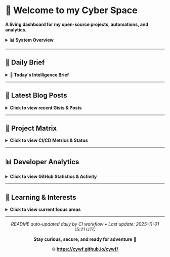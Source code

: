 # 🧠 Welcome to my Cyber Space

**A living dashboard for my open-source projects, automations, and analytics.**

<details>
<summary><b>📊 System Overview</b></summary>

| Metric | Status |
|--------|--------|
| Active Repos | 13 |
| CI/CD Workflows | 5 |
| Connected Agents | In Development |
| Last Sync | <!-- LAST_SYNC -->Auto-updated daily<!-- /LAST_SYNC --> |

</details>

---

## 📅 Daily Brief

<!-- BEGIN DAILY BRIEF -->
<details>
<summary><b>📰 Today's Intelligence Brief</b></summary>

<div align="center">

# 📅 Daily Brief

**Wednesday, October 29, 2025**

</div>

---

<details>
<summary><b>💭 Quote of the Day</b></summary>

### 💭 Quote of the Day

> "We are always complaining that our days are few, and acting as though there would be no end of them.  "
>
> — **Seneca**

</details>

<details>
<summary><b>🌤️ Weather Report</b></summary>

## 🌤️ Weather Report

**Location:** San Juan, Puerto Rico

☀️ **Current Conditions:**
- Temperature: 80°F
- Humidity: 83%
- Wind Speed: 5 mph

**Today's Forecast:**
- High: 94°F / Low: 80°F
- Precipitation: 0.004 in

---

## 🌌 Space Weather Status

**KP Index:** 1.0 (🟢 Quiet)

**Recent Alerts:**
- Space Weather Message Code: ALTK05
Serial Number: 1854
Issue Time: 2025 Sep 29 1720 UTC

ALER...
- Space Weather Message Code: ALTK05
Serial Number: 1854
Issue Time: 2025 Sep 29 1200 UTC

ALER...
- Space Weather Message Code: WARK05
Serial Number: 2103
Issue Time: 2025 Sep 29 1159 UTC

WARN...

</details>

<details>
<summary><b>📰 Global Intelligence News</b></summary>

**Intel data unavailable** ⛔

_Error: Object of type datetime is not JSON serializable_

</details>

<details>
<summary><b>🔐 Cyber Pulse Report</b></summary>

**CyberPulse data unavailable** ⛔

_Error: Object of type datetime is not JSON serializable_

</details>

<details>
<summary><b>🔥 Trending on GitHub</b></summary>

## 🔥 Trending on GitHub

![Trending Repos Chart](assets/trending.png)

| Repo | Author | Description | Language | Stars | Forks | Link |
|------|--------|-------------|----------|-------|-------|------|
| AI-Trader | HKUDS | "AI-Trader: Can AI Beat the Market?" Live Trading: https://h... | Python | ⭐ 3413 | 🔱 549 | [View](https://github.com/HKUDS/AI-Trader) |
| deepseek-ocr.rs | TimmyOVO | Rust implementation of DeepSeek-OCR with OpenAI-compatible s... | Rust | ⭐ 1353 | 🔱 98 | [View](https://github.com/TimmyOVO/deepseek-ocr.rs) |
| ai-agents-from-scratch | pguso | Demystify AI agents by building them yourself. Local LLMs, n... | JavaScript | ⭐ 1138 | 🔱 122 | [View](https://github.com/pguso/ai-agents-from-scratch) |

</details>

---

<div align="center">

_Generated at 06:04 AM _

</div>


</details>
<!-- END DAILY BRIEF -->

---

## 📝 Latest Blog Posts

<details>
<summary><b>Click to view recent Gists & Posts</b></summary>

<!-- GISTS_START -->
| Date | Title | Summary | Source |
|------|-------|---------|--------|
| 2025-09-23 | PR‑CYBR: WatchDog's Veteran Transition Program | A glimpse into our WatchDog transition program | [View Gist](https://gist.github.com/cywf/db19af3af790469e2715777c5f19250c) |
| 2025-06-19 | Cursor AI – Rules for AI – General Settings | Outlining general settings for responsible AI interactions | [View Gist](https://gist.github.com/cywf/a620a43424d47f1fb746638a11924cae) |
| 2025-06-17 | General use template for the .cursorrules file | A template for customizing Cursor AI behavior | [View Gist](https://gist.github.com/cywf/601a521551f659ab75b5a6146d4d8e72) |
| 2025-02-06 | Guide for maintaining and configuring Proxmox | Tips on keeping your Proxmox infrastructure running smoothly | [View Gist](https://gist.github.com/cywf/973f9180ae6036e5bcd06eb85aac7c2c) |
<!-- GISTS_END -->

_This section auto-updates nightly via automation._

</details>

---

## 🚀 Project Matrix

<details>
<summary><b>Click to view CI/CD Metrics & Status</b></summary>

<!-- PROJECT_MATRIX_START -->
| Project | Description | Test | Link |
|---------|-------------|------|------|
| **FortiPath** | Advanced network path analysis with ML | ![Test](https://github.com/cywf/FortiPath/actions/workflows/test.yml/badge.svg) | [View →](https://github.com/cywf/FortiPath) |
| **sentinel-project** | Autonomous threat detection system | ![Test](https://github.com/cywf/sentinel-project/actions/workflows/test.yml/badge.svg) | [View →](https://github.com/cywf/sentinel-project) |
| **AegisNet** | AI-driven secure network architecture | ![Test](https://github.com/cywf/AegisNet/actions/workflows/test.yml/badge.svg) | [View →](https://github.com/cywf/AegisNet) |
| **AirwayAtlas** | Airway network visualization with GIS | ![Test](https://github.com/cywf/AirwayAtlas/actions/workflows/test.yml/badge.svg) | [View →](https://github.com/cywf/AirwayAtlas) |
| **willow** | Multi-agent orchestration framework | ![Test](https://github.com/cywf/willow/actions/workflows/test.yml/badge.svg) | [View →](https://github.com/cywf/willow) |
| **OTG-TAK** | Tactical awareness kit for operations | ![Test](https://github.com/cywf/OTG-TAK/actions/workflows/test.yml/badge.svg) | [View →](https://github.com/cywf/OTG-TAK) |
| **InfraGuard** | Infrastructure monitoring & hardening | ![Test](https://github.com/cywf/InfraGuard/actions/workflows/test.yml/badge.svg) | [View →](https://github.com/cywf/InfraGuard) |
| **NetNinja** | Network reconnaissance & automation | ![Test](https://github.com/cywf/NetNinja/actions/workflows/test.yml/badge.svg) | [View →](https://github.com/cywf/NetNinja) |
| **ZeroTier-Toolkit** | ZeroTier network management tools | ![Test](https://github.com/cywf/ZeroTier-Toolkit/actions/workflows/test.yml/badge.svg) | [View →](https://github.com/cywf/ZeroTier-Toolkit) |
| **AlphaNest** | Secure collaboration platform | ![Test](https://github.com/cywf/AlphaNest/actions/workflows/test.yml/badge.svg) | [View →](https://github.com/cywf/AlphaNest) |
| **Boilerplates** | Project templates & scaffolding | ![Test](https://github.com/cywf/Boilerplates/actions/workflows/test.yml/badge.svg) | [View →](https://github.com/cywf/Boilerplates) |
| **CTF-Kit** | Capture The Flag tools & utilities | ![Test](https://github.com/cywf/CTF-Kit/actions/workflows/test.yml/badge.svg) | [View →](https://github.com/cywf/CTF-Kit) |
| **cywf.github.io** | Personal website & portfolio | ![Test](https://github.com/cywf/cywf.github.io/actions/workflows/test.yml/badge.svg) | [View →](https://github.com/cywf/cywf.github.io) |
<!-- PROJECT_MATRIX_END -->

_This table updates nightly via automation._

</details>

---

## 📊 Developer Analytics

<details>
<summary><b>Click to view GitHub Statistics & Activity</b></summary>

<div align="center">

### GitHub Stats

![GitHub Stats](https://github-readme-stats.vercel.app/api?username=cywf&show_icons=true&theme=github_dark&hide_border=true&count_private=true&include_all_commits=true)

### Contribution Streak

![GitHub Streak](https://github-readme-streak-stats.herokuapp.com/?user=cywf&theme=github-dark-blue&hide_border=true)

### Top Languages

![Top Languages](https://github-readme-stats.vercel.app/api/top-langs/?username=cywf&layout=compact&theme=github_dark&hide_border=true&langs_count=8)

### Activity Graph

![Activity Graph](https://github-readme-activity-graph.vercel.app/graph?username=cywf&theme=github-compact&hide_border=true)

### Profile Summary

![Profile Summary](https://github-profile-summary-cards.vercel.app/api/cards/profile-details?username=cywf&theme=github_dark)

![Stats](https://github-profile-summary-cards.vercel.app/api/cards/stats?username=cywf&theme=github_dark)
![Productive Time](https://github-profile-summary-cards.vercel.app/api/cards/productive-time?username=cywf&theme=github_dark)

</div>

</details>

---

## 🧠 Learning & Interests

<details>
<summary><b>Click to view current focus areas</b></summary>

I'm constantly exploring new horizons across multiple domains:

### 🔐 Cybersecurity & AI/ML
- Defensive automation and threat intelligence
- Ethical hacking and penetration testing
- Generative models and adversarial ML
- Zero-trust architecture implementation

### 🌐 PR-CYBR & Community
- Building resilience in communities
- WatchDog veteran transition programs
- Knowledge sharing and education
- Open-source security tooling

### 🌍 G8 System
- Sustainable legacy frameworks
- Intergenerational knowledge transfer
- Resilience and stewardship models

### 🚀 Space Systems & Quantum
- Satellite communications
- Quantum computing fundamentals
- Energy systems optimization
- Aviation and aerospace technology

### 🧬 Psionics & Consciousness
- Resonance and vibration studies
- Human potential exploration
- Consciousness research
- Mind-body integration

</details>

---

<div align="center">

_README auto-updated daily by CI workflow • Last update: <!-- UPDATE_TIME -->2025-11-01 15:21 UTC<!-- /UPDATE_TIME -->_

**Stay curious, secure, and ready for adventure** 🚀

🌐 **https://cywf.github.io/cywf/**

</div>




